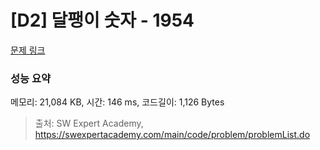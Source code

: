 # [D2] 달팽이 숫자 - 1954 

[문제 링크](https://swexpertacademy.com/main/code/problem/problemDetail.do?contestProbId=AV5PobmqAPoDFAUq) 

### 성능 요약

메모리: 21,084 KB, 시간: 146 ms, 코드길이: 1,126 Bytes



> 출처: SW Expert Academy, https://swexpertacademy.com/main/code/problem/problemList.do